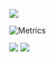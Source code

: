 <img src="https://cdn.discordapp.com/attachments/829014873962577971/1022435132763811870/Korkmaz.png">

![Metrics](https://metrics.lecoq.io/korkihasan?template=classic&base.indepth=true&base.metadata=0&isocalendar=1&achievements=1&languages=1&base=header%2C%20activity%2C%20community%2C%20repositories%2C%20metadata&base.indepth=true&base.hireable=false&base.skip=false&isocalendar=false&isocalendar.duration=half-year&languages=false&languages.limit=8&languages.threshold=0%25&languages.other=false&languages.colors=github&languages.sections=most-used&languages.indepth=false&languages.analysis.timeout=15&languages.categories=markup%2C%20programming&languages.recent.categories=markup%2C%20programming&languages.recent.load=300&languages.recent.days=14&achievements=false&achievements.threshold=C&achievements.secrets=true&achievements.display=detailed&achievements.limit=0&config.timezone=Turkey%2FKonya&config.display=large)



<img  src="https://github-readme-stats.vercel.app/api?username=korkihasan&&show_icons=true&title_color=874CD7&icon_color=874CD7&text_color=daf7dc&bg_color=22272e">

<img   src="https://c.tenor.com/xA4q0AO9UH0AAAAC/keyboard-hanamaru-kindergarten.gif">



